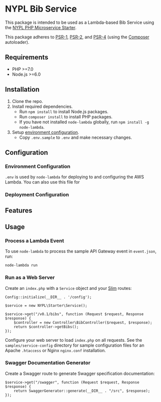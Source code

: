 # NYPL Bib Service

This package is intended to be used as a Lambda-based Bib Service using the 
[NYPL PHP Microservice Starter](https://github.com/NYPL/php-microservice-starter).

This package adheres to [PSR-1](http://www.php-fig.org/psr/psr-1/), 
[PSR-2](http://www.php-fig.org/psr/psr-2/), and [PSR-4](http://www.php-fig.org/psr/psr-4/) 
(using the [Composer](https://getcomposer.org/) autoloader).

## Requirements

* PHP >=7.0
* Node.js >=6.0

## Installation

1. Clone the repo.
2. Install required dependencies.
   * Run `npm install` to install Node.js packages.
   * Run `composer install` to install PHP packages.
   * If you have not installed `node-lambda` globally, run `npm install -g node-lambda`.
3. Setup [environment configuration](#environment-configuration).
   * Copy `.env.sample` to `.env` and make necessary changes.

## Configuration

### Environment Configuration

`.env` is used by `node-lambda` for deploying to and configuring the AWS Lambda. You can also use this file for  

### Deployment Configuration

## Features

## Usage

### Process a Lambda Event

To use `node-lambda` to process the sample API Gateway event in `event.json`, run:

~~~~
node-lambda run
~~~~


### Run as a Web Server

Create an `index.php` with a `Service` object and your [Slim](http://www.slimframework.com/) routes:

~~~~
Config::initialize(__DIR__ . '/config');

$service = new NYPL\Starter\Service();

$service->get("/v0.1/bibs", function (Request $request, Response $response) {
    $controller = new Controller\BibController($request, $response);
    return $controller->getBibs();
});
~~~~

Configure your web server to load `index.php` on all requests.
See the `samples/service-config` directory for sample configuration files for an Apache `.htaccess` or Nginx `nginx.conf` installation.

### Swagger Documentation Generator

Create a Swagger route to generate Swagger specification documentation:

~~~~
$service->get("/swagger", function (Request $request, Response $response) {
    return SwaggerGenerator::generate(__DIR__ . "/src", $response);
});
~~~~

